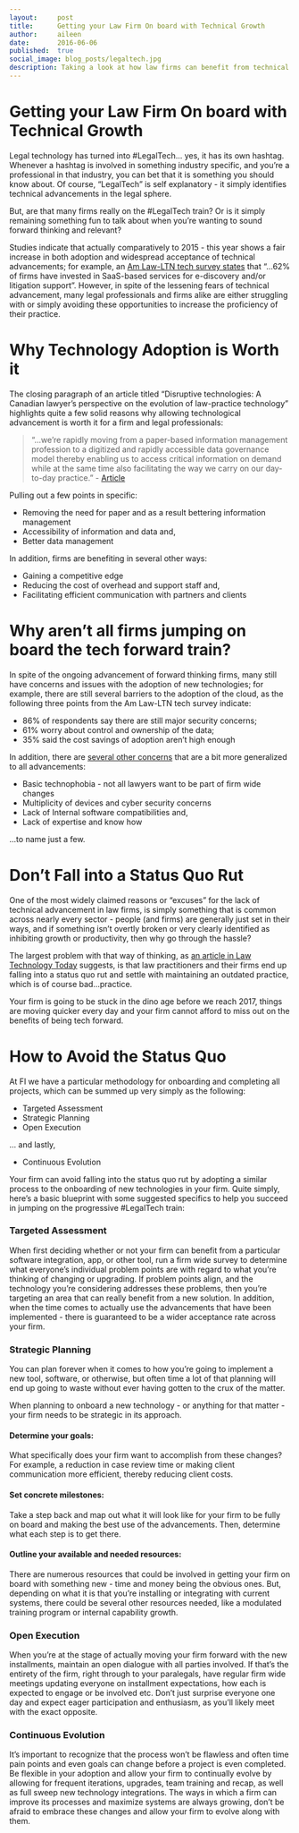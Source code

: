 ```yaml
---
layout:     post
title:      Getting your Law Firm On board with Technical Growth
author:     aileen
date:       2016-06-06
published:  true
social_image: blog_posts/legaltech.jpg
description: Taking a look at how law firms can benefit from technical growth, the barriers that prevent widespread adoption and how to avoid these barriers using a concrete methodology. 
---
```


# Getting your Law Firm On board with Technical Growth

Legal technology has turned into #LegalTech… yes, it has its own hashtag.  Whenever a hashtag is involved in something industry specific, and you’re a professional in that industry, you can bet that it is something you should know about.  Of course, “LegalTech” is self explanatory - it simply identifies technical advancements in the legal sphere. 

But, are that many firms really on the #LegalTech train? Or is it simply remaining something fun to talk about when you’re wanting to sound forward thinking and relevant? 

Studies indicate that actually comparatively to 2015 - this year shows a fair increase in both adoption and widespread acceptance of technical advancements; for example, an [Am Law-LTN tech survey states] that “...62% of firms have invested in SaaS-based services for e-discovery and/or litigation support”. However, in spite of the lessening fears of technical advancement, many legal professionals and firms alike are either struggling with or simply avoiding these opportunities to increase the proficiency of their practice. 

[Am Law-LTN tech survey states]:<http://businessoflawblog.com/2016/02/am-law-tech-survey/>   

<!--more-->
# Why Technology Adoption is Worth it

The closing paragraph of an article titled “Disruptive technologies: A Canadian lawyer’s perspective on the evolution of law-practice technology” highlights quite a few solid reasons why allowing technological advancement is worth it for a firm and legal professionals:

>“...we’re rapidly moving from a paper-based information management profession to a digitized and rapidly accessible data governance model thereby enabling us to access critical information on demand while at the same time also facilitating the way we carry on our day-to-day practice.” - [Article]

[Article]: <http://www.itbusiness.ca/blog/disruptive-technologies-a-canadian-lawyers-perspective-on-the-evolution-of-law-practice-technology-from-the-70s-to-present/56454>
Pulling out a few points in specific: 

- Removing the need for paper and as a result bettering information management 
- Accessibility of information and data and,
- Better data management 

In addition, firms are benefiting in several other ways:
 
- Gaining a competitive edge
- Reducing the cost of overhead and support staff and,
- Facilitating efficient communication with partners and clients 

# Why aren’t all firms jumping on board the tech forward train? 

In spite of the ongoing advancement of forward thinking firms, many still have concerns and issues with the adoption of new technologies; for example, there are still several barriers to the adoption of the cloud, as the following three points from the Am Law-LTN tech survey indicate: 

- 86% of respondents say there are still major security concerns;
- 61% worry about control and ownership of the data;
- 35% said the cost savings of adoption aren’t high enough

In addition, there are [several other concerns] that are a bit more generalized to all advancements: 

- Basic technophobia - not all lawyers want to be part of firm wide changes
- Multiplicity of devices and cyber security concerns  
- Lack of Internal software compatibilities and,
- Lack of expertise and know how

...to name just a few. 

[several other concerns]: <http://raconteur.net/business/law-is-going-mobile>

# Don’t Fall into a Status Quo Rut

One of the most widely claimed reasons or “excuses” for the lack of technical advancement in law firms, is simply something that is common across nearly every sector - people (and firms) are generally just set in their ways, and if something isn’t overtly broken or very clearly identified as inhibiting growth or productivity, then why go through the hassle? 

The largest problem with that way of thinking, as [an article in Law Technology Today] suggests, is that law practitioners and their firms end up falling into a status quo rut and settle with maintaining an outdated practice, which is of course bad...practice.

Your firm is going to be stuck in the dino age before we reach 2017, things are moving quicker every day and your firm cannot afford to miss out on the benefits of being tech forward. 

[an article in Law Technology Today]:<http://www.lawtechnologytoday.org/2016/06/law-firm-stuck-technology-status-quo-bqe/> 
# How to Avoid the Status Quo

At FI we have a particular methodology for onboarding and completing all projects, which can be summed up very simply as the following:

- Targeted Assessment
- Strategic Planning
- Open Execution

… and lastly, 

- Continuous Evolution

Your firm can avoid falling into the status quo rut by adopting a similar process to the onboarding of new technologies in your firm.  Quite simply, here’s a basic blueprint with some suggested specifics to help you succeed in jumping on the progressive #LegalTech train: 

### **Targeted Assessment** 

When first deciding whether or not your firm can benefit from a particular software integration, app, or other tool, run a firm wide survey to determine what everyone’s individual problem points are with regard to what you’re thinking of changing or upgrading.  If problem points align, and the technology you’re considering addresses these problems, then you’re targeting an area that can really benefit from a new solution.  In addition, when the time comes to actually use the advancements that have been implemented - there is guaranteed to be a wider acceptance rate across your firm. 

### **Strategic Planning** 

You can plan forever when it comes to how you’re going to implement a new tool, software, or otherwise, but often time a lot of that planning will end up going to waste without ever having gotten to the crux of the matter.  

When planning to onboard a new technology - or anything for that matter - your firm needs to be strategic in its approach. 

#### **Determine your goals:** 

What specifically does your firm want to accomplish from these changes? For example, a reduction in case review time or making client communication more efficient, thereby reducing client costs.  

#### **Set concrete milestones:** 

Take a step back and map out what it will look like for your firm to be fully on board and making the best use of the advancements. Then, determine what each step is to get there. 

#### **Outline your available and needed resources:** 

There are numerous resources that could be involved in getting your firm on board with something new - time and money being the obvious ones. But, depending on what it is that you’re installing or integrating with current systems, there could be several other resources needed, like a modulated training program or internal capability growth. 

### **Open Execution** 

When you’re at the stage of actually moving your firm forward with the new installments, maintain an open dialogue with all parties involved. If that’s the entirety of the firm, right through to your paralegals, have regular firm wide meetings updating everyone on installment expectations, how each is expected to engage or be involved etc.  Don’t just surprise everyone one day and expect eager participation and enthusiasm, as you’ll likely meet with the exact opposite. 

### **Continuous Evolution**

It’s important to recognize that the process won’t be flawless and often time pain points and even goals can change before a project is even completed.  Be flexible in your adoption and allow your firm to continually evolve by allowing for frequent iterations, upgrades, team training and recap, as well as full sweep new technology integrations. The ways in which a firm can improve its processes and maximize systems are always growing, don’t be afraid to embrace these changes and allow your firm to evolve along with them. 


